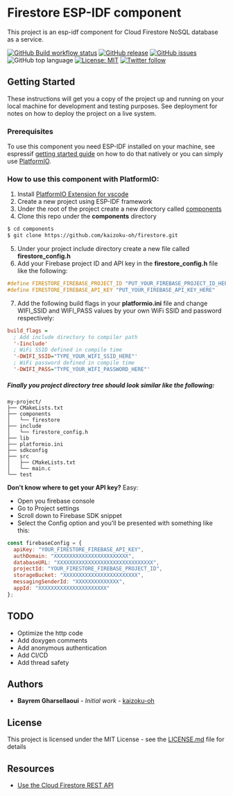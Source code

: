 # Firestore ESP-IDF component

This project is an esp-idf component for Cloud Firestore NoSQL database as a service.

<!-- ![Firestore logo](https://github.com/kaizoku-oh/firestore/blob/main/docs/image/logo.png) -->
<!-- ![](https://github.com/<OWNER>/<REPOSITORY>/workflows/<WORKFLOW_NAME>/badge.svg) -->
[![GitHub Build workflow status](https://github.com/kaizoku-oh/firestore/workflows/Build/badge.svg)](https://github.com/kaizoku-oh/firestore/actions/workflows/main.yaml)
[![GitHub release](https://img.shields.io/github/v/release/kaizoku-oh/firestore)](https://github.com/kaizoku-oh/firestore/releases)
[![GitHub issues](https://img.shields.io/github/issues/kaizoku-oh/firestore)](https://github.com/kaizoku-oh/firestore/issues)
![GitHub top language](https://img.shields.io/github/languages/top/kaizoku-oh/firestore)
[![License: MIT](https://img.shields.io/badge/License-MIT-blue.svg)](https://github.com/kaizoku-oh/firestore/blob/main/LICENSE)
[![Twitter follow](https://img.shields.io/twitter/follow/kaizoku_ouh?style=social)](https://twitter.com/kaizoku_ouh)

## Getting Started

These instructions will get you a copy of the project up and running on your local machine for development and testing purposes. See deployment for notes on how to deploy the project on a live system.

### Prerequisites

To use this component you need ESP-IDF installed on your machine, see espressif [getting started guide](https://docs.espressif.com/projects/esp-idf/en/latest/esp32/get-started/) on how to do that natively or you can simply use [PlatformIO](https://docs.platformio.org/en/latest/tutorials/espressif32/espidf_debugging_unit_testing_analysis.html).

### How to use this component with PlatformIO:

1. Install [PlatformIO Extension for vscode](https://platformio.org/install/ide?install=vscode)
2. Create a new project using ESP-IDF framework
3. Under the root of the project create a new directory called [components](https://docs.platformio.org/en/latest/frameworks/espidf.html#esp-idf-components)
4. Clone this repo under the **components** directory
``` bash
$ cd components
$ git clone https://github.com/kaizoku-oh/firestore.git
```
5. Under your project include directory create a new file called **firestore_config.h**
6. Add your Firebase project ID and API key in the **firestore_config.h** file like the following:
``` C
#define FIRESTORE_FIREBASE_PROJECT_ID "PUT_YOUR_FIREBASE_PROJECT_ID_HERE"
#define FIRESTORE_FIREBASE_API_KEY "PUT_YOUR_FIREBASE_API_KEY_HERE"
```
7. Add the following build flags in your **platformio.ini** file and change WIFI_SSID and WIFI_PASS values by your own WiFi SSID and password respectively:
``` INI
build_flags =
  ; Add include directory to compiler path
  '-Iinclude'
  ; WiFi SSID defined in compile time
  '-DWIFI_SSID="TYPE_YOUR_WIFI_SSID_HERE"'
  ; WiFi password defined in compile time
  '-DWIFI_PASS="TYPE_YOUR_WIFI_PASSWORD_HERE"'
```

##### Finally you project directory tree should look similar like the following:
```
my-project/
├── CMakeLists.txt
├── components
│   └── firestore
├── include
│   └── firestore_config.h
├── lib
├── platformio.ini
├── sdkconfig
├── src
│   ├── CMakeLists.txt
│   └── main.c
└── test
```
**Don't know where to get your API key?** Easy:
* Open you firebase console
* Go to Project settings 
* Scroll down to Firebase SDK snippet
* Select the Config option and you'll be presented with something like this:

``` Javascript
const firebaseConfig = {
  apiKey: "YOUR_FIRESTORE_FIREBASE_API_KEY",
  authDomain: "XXXXXXXXXXXXXXXXXXXXXXXX",
  databaseURL: "XXXXXXXXXXXXXXXXXXXXXXXXXXXXXXX",
  projectId: "YOUR_FIRESTORE_FIREBASE_PROJECT_ID",
  storageBucket: "XXXXXXXXXXXXXXXXXXXXXXXX",
  messagingSenderId: "XXXXXXXXXXXXXX",
  appId: "XXXXXXXXXXXXXXXXXXXXXX"
};
```

## TODO

* Optimize the http code
* Add doxygen comments
* Add anonymous authentication
* Add CI/CD
* Add thread safety

## Authors

* **Bayrem Gharsellaoui** - *Initial work* - [kaizoku-oh](https://github.com/kaizoku-oh)

## License

This project is licensed under the MIT License - see the [LICENSE.md](LICENSE.md) file for details

## Resources

* [Use the Cloud Firestore REST API](https://firebase.google.com/docs/firestore/use-rest-api)
